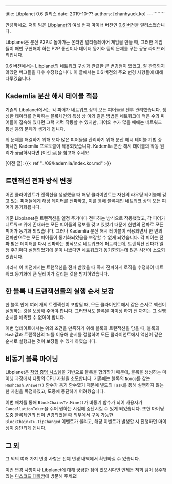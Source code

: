 ---
title: Libplanet 0.6 릴리스
date: 2019-10-??
authors: [chanhyuck.ko]
---````````

안녕하세요. 저희 팀은 [Libplanet]의 여섯 번째 마이너 버전인 [0.6 버전][0.6.0]을 릴리스했습니다.

Libplanet은 분산 P2P로 돌아가는 온라인 멀티플레이어 게임을 만들 때, 그러한 게임들이 매번 구현해야 하는 P2P 통신이나 데이터 동기화 등의 문제를 푸는 공용 라이브러리입니다.

0.6 버전에서는 Libplanet의 네트워크 구성과 관련한 큰 변경점이 있었고, 잘 관측되지 않았던 버그들을 다수 수정했습니다. 이 글에서는 0.6 버전의 주요 변경 사항들에 대해 다루겠습니다.

[Libplanet]: https://libplanet.io/

Kademlia 분산 해시 테이블 적용
---------------------------
기존의 Libplanet에서는 각 피어가 네트워크 상의 모든 피어들을 전부 관리했습니다. 생성한 데이터를 전파하는 블록체인의 특성 상 이와 같은 방법은 네트워크에 적은 수의 피어들이 접속해 있다면 그럭 저럭 작동할 수 있지만, 피어의 수가 많을 때에는 네트워크 통신 등의 문제가 생기게 됩니다.

위 문제를 해결하기 위해 보다 많은 피어들을 관리하기 위해 분산 해시 테이블 기법 중 하나인 Kademlia 프로토콜이 적용되었습니다. Kademlia 분산 해시 테이블의 작동 원리가 궁금하시다면 [이전 글]을 참고해 주세요.

[이전 글]: {{< ref "../09/kademlia/index.kor.md" >}}


트랜잭션 전파 방식 변경
--------------------
어떤 클라이언트가 랜잭션을 생성했을 때 해당 클라이언트는 자신의 라우팅 테이블에 갖고 있는 피어들에게 해당 데이터를 전파하고, 이를 통해 블록체인 네트워크 상의 모든 피어가 동기화됩니다.

기존 Libplanet은 트랜잭션을 일정 주기마다 전파하는 방식으로 작동했었고, 각 피어가 네트워크 위에 존재하는 모든 피어들의 정보를 갖고 있었기 때문에 한번의 전파로 모든 피어가 동기화 되었습니다. 그러나 Kademlia 분산 해시 테이블이 적용되면서 한 번의 전파만으로는 모든 피어들이 동기화되었음을 보장할 수 없게 되었습니다. 각 피어는 전파 받은 데이터를 다시 전파하는 방식으로 네트워크에 퍼트리는데, 트랜잭션 전파가 일정 주기마다 실행되었기에 운이 나쁘다면 네트워크가 동기화되는데 많은 시간이 소요되었습니다.

따라서 이 버전에서는 트랜잭션을 전파 받았을 때 즉시 전파하게 로직을 수정하여 네트워크 동기화에 큰 딜레이가 걸리는 것을 방지하였습니다.


한 블록 내 트랜잭션들의 실행 순서 보장
---------------------------------
한 블록 안에 여러 개의 트랜잭션이 포함될 때, 모든 클라이언트에서 같은 순서로 액션이 실행하는 것을 보장해 주어야 합니다. 그러면서도 블록을 마이닝 하기 전 까지는 그 실행 순서를 예측할 수 없어야 합니다.

이번 업데이트에서는 위의 조건을 만족하기 위해 블록의 트랜잭션을 담을 때, 블록의 `Hash`값과 트랜잭션의 `Id`를 이용해 순서를 정렬하여 모든 클라이언트에서 액션이 같은 순서로 실행되는 것이 보장될 수 있게 하였습니다.


비동기 블록 마이닝
---------------
Libplanet은 [작업 증명 시스템]을 기반으로 블록을 합의하기 때문에, 블록을 생성하는 마이닝 과정에서 다량의 CPU 자원을 소모합니다. 기존에는 블록의 `Nonce`를 찾는 `Hashcash.Answer()` 함수가 동기 함수였기 때문에 별도의 `TasK`를 통해 실행하지 않는 한 자원을 독점하였고, 도중에 중단하기 어려웠습니다.

이번 패치를 통해 `BlockChain<T>.Mine()`가 비동기 함수가 되어 사용자가 `CancellationToken`을 주어 원하는 시점에 중단시킬 수 있게 되었습니다. 또한 마이닝 도중 블록체인의 팁이 변경되었을 때 외부에서 구독 가능한 `BlockChain<T>.TipChanged` 이벤트가 불리고, 해당 이벤트가 발생할 시 진행하던 마이닝이 중단되게 됩니다. 

[작업 증명 시스템]: https://ko.wikipedia.org/wiki/%EC%9E%91%EC%97%85_%EC%A6%9D%EB%AA%85_%EC%8B%9C%EC%8A%A4%ED%85%9C

그 외
----

그 외의 여러 가지 변경 사항은 전체 변경 내역에서 확인하실 수 있습니다.

이번 변경 사항이나 Libplanet에 대해 궁금한 점이 있으시다면 언제든 저희 팀이 상주해 있는 [디스코드 대화방]에 방문해 주세요!


[0.6.0]: https://github.com/planetarium/libplanet/releases/tag/0.6.0
[디스코드 대화방]: https://discord.gg/ue9fgc3
